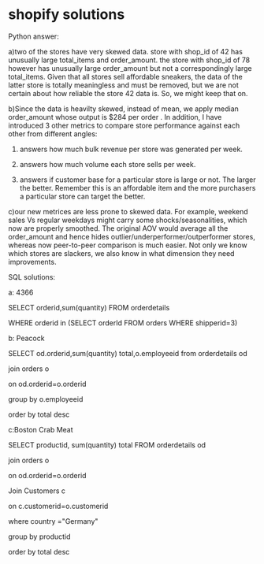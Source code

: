 # shopify solutions


Python answer:

a)two of the stores have very skewed data. store with shop_id of 42 has unusually large total_items and order_amount. the store
with shop_id of 78 however has unusually large order_amount but not a correspondingly large total_items. Given that all stores sell
affordable sneakers, the data of the latter store is totally meaningless and must be removed, but we are not certain about how 
reliable the store 42 data is. So, we might keep that on.

b)Since the data is heavilty skewed, instead of mean, we apply median order_amount whose output is $284 per order . In addition, I have introduced 3 other metrics
to compare store performance against each other from different angles:

1) answers how much bulk revenue per store was generated per week. 

2) answers how much volume each store sells per week.

3) answers if customer base for a particular store is large or not. The larger the better. Remember this is an affordable item and
the more purchasers a particular store can target the better. 

c)our new metrices are less prone to skewed data. For example, weekend sales Vs regular weekdays might carry some shocks/seasonalities,
which now are properly smoothed. The original AOV would average all the order_amount and hence hides outlier/underperformer/outperformer stores,
whereas now peer-to-peer comparison is much easier. Not only we know which stores are slackers, we also know in what dimension they need improvements.

SQL solutions:

a: 4366



SELECT orderid,sum(quantity) FROM orderdetails

WHERE orderid in (SELECT orderId FROM orders WHERE shipperid=3)


b: Peacock




SELECT od.orderid,sum(quantity) total,o.employeeid from orderdetails od

join orders o

on od.orderid=o.orderid

group by o.employeeid

order by total desc



c:Boston Crab Meat




SELECT productid, sum(quantity) total FROM  orderdetails od

join orders o

on od.orderid=o.orderid

Join Customers c

on c.customerid=o.customerid

where country ="Germany"

group by productid

order by total desc

